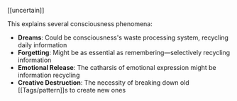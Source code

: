[[uncertain]]

This explains several consciousness phenomena:

- **Dreams**: Could be consciousness's waste processing system, recycling daily information
- **Forgetting**: Might be as essential as remembering—selectively recycling information
- **Emotional Release**: The catharsis of emotional expression might be information recycling
- **Creative Destruction**: The necessity of breaking down old [[Tags/pattern]]s to create new ones
